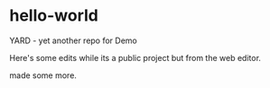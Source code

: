 # hello-world
YARD - yet another repo for Demo

Here's some edits while its a public project but from the web editor.

made some more.
